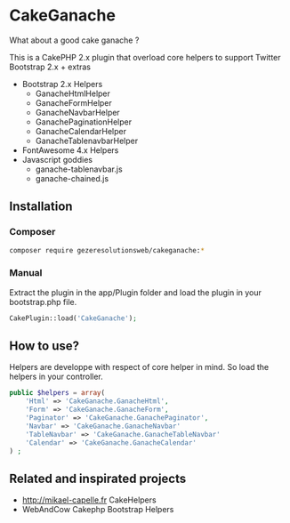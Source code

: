 CakeGanache
===========

What about a good cake ganache ?

This is a CakePHP 2.x plugin that overload core helpers to support Twitter Bootstrap 2.x + extras

* Bootstrap 2.x Helpers
  * GanacheHtmlHelper
  * GanacheFormHelper
  * GanacheNavbarHelper
  * GanachePaginationHelper
  * GanacheCalendarHelper
  * GanacheTablenavbarHelper
* FontAwesome 4.x Helpers
* Javascript goddies
  * ganache-tablenavbar.js
  * ganache-chained.js

Installation
------------

### Composer

```bash
composer require gezeresolutionsweb/cakeganache:*
```

### Manual

Extract the plugin in the app/Plugin folder and load the plugin in your bootstrap.php file.

```php
CakePlugin::load('CakeGanache');
```


How to use?
-----------


Helpers are developpe with respect of core helper in mind. So load the helpers in your controller.

```php
public $helpers = array(
    'Html' => 'CakeGanache.GanacheHtml', 
    'Form' => 'CakeGanache.GanacheForm', 
    'Paginator' => 'CakeGanache.GanachePaginator',
    'Navbar' => 'CakeGanache.GanacheNavbar'
    'TableNavbar' => 'CakeGanache.GanacheTableNavbar'
    'Calendar' => 'CakeGanache.GanacheCalendar'
) ;
```

Related and inspirated projects
-------------------------------

* http://mikael-capelle.fr CakeHelpers
* WebAndCow Cakephp Bootstrap Helpers



